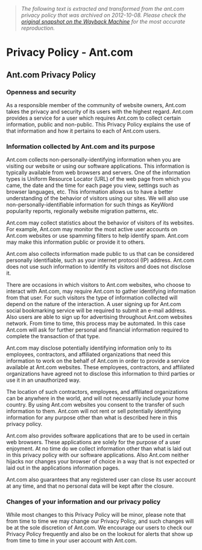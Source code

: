> *The following text is extracted and transformed from the ant.com privacy policy that was archived on 2012-10-08. Please check the [original snapshot on the Wayback Machine](https://web.archive.org/web/20121008173337id_/http%3A//www.ant.com/privacy-policy) for the most accurate reproduction.*

# Privacy Policy - Ant.com

## Ant.com **Privacy Policy**

### Openness and security

As a responsible member of the community of website owners, Ant.com takes the privacy and security of its users with the highest regard. Ant.com provides a service for a user which requires Ant.com to collect certain information, public and non-public. This Privacy Policy explains the use of that information and how it pertains to each of Ant.com users.

### Information collected by Ant.com and its purpose

Ant.com collects non-personally-identifying information when you are visiting our website or using our software applications. This information is typically available from web browsers and servers. One of the information types is Uniform Resource Locator (URL) of the web page from which you came, the date and the time for each page you view, settings such as browser languages, etc. This information allows us to have a better understanding of the behavior of visitors using our sites. We will also use non-personally-identifiable information for such things as KeyWord popularity reports, regionally website migration patterns, etc.

Ant.com may collect statistics about the behavior of visitors of its websites. For example, Ant.com may monitor the most active user accounts on Ant.com websites or use spamming filters to help identify spam. Ant.com may make this information public or provide it to others.

Ant.com also collects information made public to us that can be considered personally identifiable, such as your internet protocol (IP) address. Ant.com does not use such information to identify its visitors and does not disclose it.

There are occasions in which visitors to Ant.com websites, who choose to interact with Ant.com, may require Ant.com to gather identifying information from that user. For such visitors the type of information collected will depend on the nature of the interaction. A user signing up for Ant.com social bookmarking service will be required to submit an e-mail address. Also users are able to sign up for advertising throughout Ant.com websites network. From time to time, this process may be automated. In this case Ant.com will ask for further personal and financial information required to complete the transaction of that type.

Ant.com may disclose potentially identifying information only to its employees, contractors, and affiliated organizations that need this information to work on the behalf of Ant.com in order to provide a service available at Ant.com websites. These employees, contractors, and affiliated organizations have agreed not to disclose this information to third parties or use it in an unauthorized way.

The location of such contractors, employees, and affiliated organizations can be anywhere in the world, and will not necessarily include your home country. By using Ant.com websites you consent to the transfer of such information to them. Ant.com will not rent or sell potentially identifying information for any purpose other than what is described here in this privacy policy.

Ant.com also provides software applications that are to be used in certain web browsers. These applications are solely for the purpose of a user enjoyment. At no time do we collect information other than what is laid out in this privacy policy with our software applications. Also Ant.com neither hijacks nor changes your browser of choice in a way that is not expected or laid out in the applications information pages.

Ant.com also guarantees that any registered user can close its user account at any time, and that no personal data will be kept after the closure.

### Changes of your information and our privacy policy

While most changes to this Privacy Policy will be minor, please note that from time to time we may change our Privacy Policy, and such changes will be at the sole discretion of Ant.com. We encourage our users to check our Privacy Policy frequently and also be on the lookout for alerts that show up from time to time in your user account with Ant.com.
